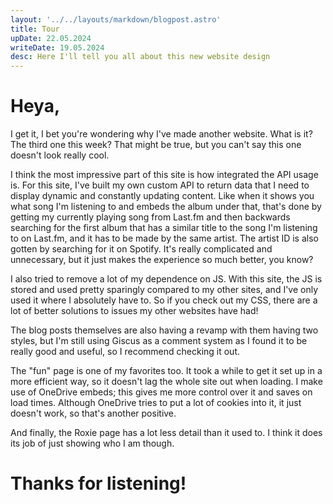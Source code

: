 ```yaml
---
layout: '../../layouts/markdown/blogpost.astro'
title: Tour
upDate: 22.05.2024
writeDate: 19.05.2024
desc: Here I'll tell you all about this new website design
---
```

# Heya,

I get it, I bet you're wondering why I've made another website. What is it? The third one this week? That might be true, but you can't say this one doesn't look really cool.

I think the most impressive part of this site is how integrated the API usage is. For this site, I've built my own custom API to return data that I need to display dynamic and constantly updating content. Like when it shows you what song I'm listening to and embeds the album under that, that's done by getting my currently playing song from Last.fm and then backwards searching for the first album that has a similar title to the song I'm listening to on Last.fm, and it has to be made by the same artist. The artist ID is also gotten by searching for it on Spotify. It's really complicated and unnecessary, but it just makes the experience so much better, you know?

I also tried to remove a lot of my dependence on JS. With this site, the JS is stored and used pretty sparingly compared to my other sites, and I've only used it where I absolutely have to. So if you check out my CSS, there are a lot of better solutions to issues my other websites have had!

The blog posts themselves are also having a revamp with them having two styles, but I'm still using Giscus as a comment system as I found it to be really good and useful, so I recommend checking it out.

The "fun" page is one of my favorites too. It took a while to get it set up in a more efficient way, so it doesn't lag the whole site out when loading. I make use of OneDrive embeds; this gives me more control over it and saves on load times. Although OneDrive tries to put a lot of cookies into it, it just doesn't work, so that's another positive.

And finally, the Roxie page has a lot less detail than it used to. I think it does its job of just showing who I am though.

# Thanks for listening!